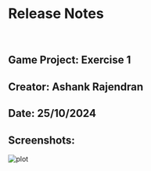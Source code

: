 # Release Notes
﻿
## Game Project: Exercise 1
## Creator: Ashank Rajendran
## Date: 25/10/2024
## Screenshots:

![plot](./directory_1/directory_2/.../directory_n/plot.png)

